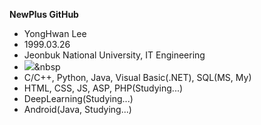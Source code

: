 <b align="center">NewPlus GitHub</b>

- YongHwan Lee
- 1999.03.26
- Jeonbuk National University, IT Engineering
- <img src="https://img.shields.io/badge/Python-3766AB?style=flat-square&logo=Python&logoColor=white"/></a>&nbsp 
- C/C++, Python, Java, Visual Basic(.NET), SQL(MS, My)
- HTML, CSS, JS, ASP, PHP(Studying...)
- DeepLearning(Studying...)
- Android(Java, Studying...)

